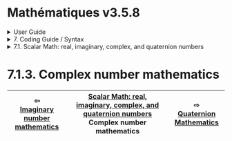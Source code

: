 # Mathématiques v3.5.8


<details>

<summary>User Guide</summary>

1. [About](../../../about/README.md)<br>
2. [License](../../../license/README.md)<br>
3. [Release Notes](../../../release-notes/README.md)<br>
4. [Installation](../../../installation/README.md)<br>
5. [Makefile / Using Mathématiques](../../../using-mathematiques/README.md)<br>
6. [Code Examples](../../../examples/README.md)<br>
7. _Coding Guide / Syntax_ <br>
8. [Benchmarks](../../../benchmarks/README.md)<br>
9. [Tests](../../../test/README.md)<br>
10. [New Feature Plans](../../../feature-schedule/README.md)<br>
11. [Developer Guide](../../../developer-guide/README.md)<br>


</details>



<details>

<summary>7. Coding Guide / Syntax</summary>


7.1. _Scalar Math: real, imaginary, complex, and quaternion numbers_ <br>
7.2. [Display of Results](../../display/README.md)<br>
7.3. [Vectors](../../vector/README.md)<br>
7.4. [Matrices](../../matrix/README.md)<br>
7.5. [Linear Algebra](../../linear-algebra/README.md)<br>
7.6. [Tensors](../../tensor/README.md)<br>
7.7. [FILE I/O](../../file-io/README.md)<br>
7.8. [Debug Modes](../../debug/README.md)<br>


</details>



<details>

<summary>7.1. Scalar Math: real, imaginary, complex, and quaternion numbers</summary>

7.1.1. [Real number mathematics](../real/README.md)<br>
7.1.2. [Imaginary number mathematics](../imaginary/README.md)<br>
7.1.3. _Complex number mathematics_ <br>
7.1.4. [Quaternion Mathematics](../quaternion/README.md)<br>


</details>



# 7.1.3. Complex number mathematics



| ⇦ <br />[Imaginary number mathematics](../imaginary/README.md)  | [Scalar Math: real, imaginary, complex, and quaternion numbers](../README.md)<br />Complex number mathematics<br /><img width=1000/> | ⇨ <br />[Quaternion Mathematics](../quaternion/README.md)   |
| ------------ | :-------------------------------: | ------------ |

